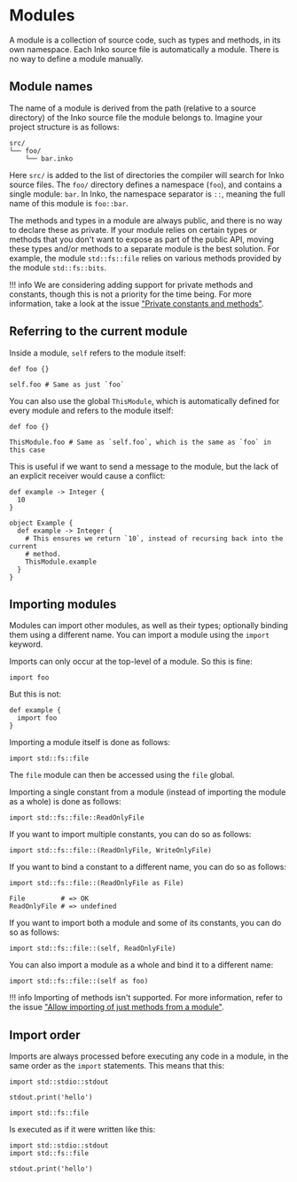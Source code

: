 # Modules

A module is a collection of source code, such as types and methods, in its
own namespace. Each Inko source file is automatically a module. There is no way
to define a module manually.

## Module names

The name of a module is derived from the path (relative to a source directory)
of the Inko source file the module belongs to. Imagine your project structure is
as follows:

```
src/
└── foo/
    └── bar.inko
```

Here `src/` is added to the list of directories the compiler will search for
Inko source files. The `foo/` directory defines a namespace (`foo`), and
contains a single module: `bar`. In Inko, the namespace separator is `::`,
meaning the full name of this module is `foo::bar`.

The methods and types in a module are always public, and there is no way to
declare these as private. If your module relies on certain types or methods that
you don't want to expose as part of the public API, moving these types and/or
methods to a separate module is the best solution. For example, the module
`std::fs::file` relies on various methods provided by the module
`std::fs::bits`.

!!! info
    We are considering adding support for private methods and constants, though
    this is not a priority for the time being. For more information, take a look
    at the issue ["Private constants and
    methods"](https://gitlab.com/inko-lang/inko/-/issues/162).

## Referring to the current module

Inside a module, `self` refers to the module itself:

```inko
def foo {}

self.foo # Same as just `foo`
```

You can also use the global `ThisModule`, which is automatically defined for
every module and refers to the module itself:

```inko
def foo {}

ThisModule.foo # Same as `self.foo`, which is the same as `foo` in this case
```

This is useful if we want to send a message to the module, but the lack of an
explicit receiver would cause a conflict:

```inko
def example -> Integer {
  10
}

object Example {
  def example -> Integer {
    # This ensures we return `10`, instead of recursing back into the current
    # method.
    ThisModule.example
  }
}
```

## Importing modules

Modules can import other modules, as well as their types; optionally binding
them using a different name. You can import a module using the `import` keyword.

Imports can only occur at the top-level of a module. So this is fine:

```inko
import foo
```

But this is not:

```inko
def example {
  import foo
}
```

Importing a module itself is done as follows:

```inko
import std::fs::file
```

The `file` module can then be accessed using the `file` global.

Importing a single constant from a module (instead of importing the module as a
whole) is done as follows:

```inko
import std::fs::file::ReadOnlyFile
```

If you want to import multiple constants, you can do so as follows:

```inko
import std::fs::file::(ReadOnlyFile, WriteOnlyFile)
```

If you want to bind a constant to a different name, you can do so as follows:

```inko
import std::fs::file::(ReadOnlyFile as File)

File         # => OK
ReadOnlyFile # => undefined
```

If you want to import both a module and some of its constants, you can do so as
follows:

```inko
import std::fs::file::(self, ReadOnlyFile)
```

You can also import a module as a whole and bind it to a different name:

```inko
import std::fs::file::(self as foo)
```

!!! info
    Importing of methods isn't supported. For more information, refer to the
    issue ["Allow importing of just methods from a
    module"](https://gitlab.com/inko-lang/inko/-/issues/158).

## Import order

Imports are always processed before executing any code in a module, in the same
order as the `import` statements. This means that this:

```inko
import std::stdio::stdout

stdout.print('hello')

import std::fs::file
```

Is executed as if it were written like this:

```inko
import std::stdio::stdout
import std::fs::file

stdout.print('hello')
```
